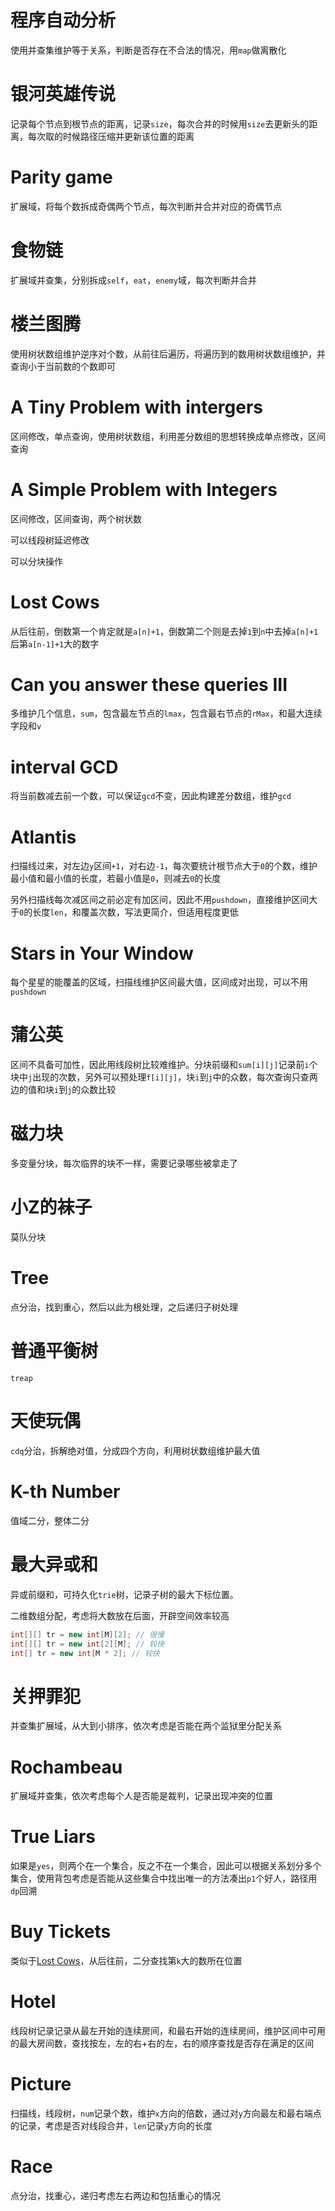 # 程序自动分析
使用并查集维护等于关系，判断是否存在不合法的情况，用`map`做离散化
# 银河英雄传说
记录每个节点到根节点的距离，记录`size`，每次合并的时候用`size`去更新头的距离，每次取的时候路径压缩并更新该位置的距离
# Parity game
扩展域，将每个数拆成奇偶两个节点，每次判断并合并对应的奇偶节点
# 食物链
扩展域并查集，分别拆成`self`，`eat`，`enemy`域，每次判断并合并
# 楼兰图腾
使用树状数组维护逆序对个数，从前往后遍历，将遍历到的数用树状数组维护，并查询小于当前数的个数即可
# A Tiny Problem with intergers
区间修改，单点查询，使用树状数组，利用差分数组的思想转换成单点修改，区间查询
# A Simple Problem with Integers
区间修改，区间查询，两个树状数

可以线段树延迟修改

可以分块操作
# Lost Cows
从后往前，倒数第一个肯定就是`a[n]+1`，倒数第二个则是去掉`1`到`n`中去掉`a[n]+1`后第`a[n-1]+1`大的数字
# Can you answer these queries III
多维护几个信息，`sum`，包含最左节点的`lmax`，包含最右节点的`rMax`，和最大连续字段和`v`
# interval GCD
将当前数减去前一个数，可以保证`gcd`不变，因此构建差分数组，维护`gcd`
# Atlantis
扫描线过来，对左边`y`区间`+1`，对右边`-1`，每次要统计根节点大于`0`的个数，维护最小值和最小值的长度，若最小值是`0`，则减去`0`的长度

另外扫描线每次减区间之前必定有加区间，因此不用`pushdown`，直接维护区间大于`0`的长度`len`，和覆盖次数，写法更简介，但适用程度更低
# Stars in Your Window
每个星星的能覆盖的区域，扫描线维护区间最大值，区间成对出现，可以不用`pushdown`
# 蒲公英
区间不具备可加性，因此用线段树比较难维护。分块前缀和`sum[i][j]`记录前`i`个块中`j`出现的次数，另外可以预处理`f[i][j]`，块`i`到`j`中的众数，每次查询只查两边的值和块`i`到`j`的众数比较
# 磁力块
多变量分块，每次临界的块不一样，需要记录哪些被拿走了
# 小Z的袜子
莫队分块
# Tree
点分治，找到重心，然后以此为根处理，之后递归子树处理
# 普通平衡树
`treap`
# 天使玩偶
`cdq`分治，拆解绝对值，分成四个方向，利用树状数组维护最大值
# K-th Number
值域二分，整体二分
# 最大异或和
异或前缀和，可持久化`trie`树，记录子树的最大下标位置。

二维数组分配，考虑将大数放在后面，开辟空间效率较高
``` java
int[][] tr = new int[M][2]; // 很慢
int[][] tr = new int[2][M]; // 较快
int[] tr = new int[M * 2]; // 较快 
```
# 关押罪犯
并查集扩展域，从大到小排序，依次考虑是否能在两个监狱里分配关系
# Rochambeau
扩展域并查集，依次考虑每个人是否能是裁判，记录出现冲突的位置
# True Liars
如果是`yes`，则两个在一个集合，反之不在一个集合，因此可以根据关系划分多个集合，使用背包考虑是否能从这些集合中找出唯一的方法凑出`p1`个好人，路径用`dp`回溯
# Buy Tickets
类似于[Lost Cows](https://github.com/humwawe/tedukuri/blob/master/0x40.md#lost-cows)，从后往前，二分查找第`k`大的数所在位置
# Hotel
线段树记录记录从最左开始的连续房间，和最右开始的连续房间，维护区间中可用的最大房间数，查找按左，左的右+右的左，右的顺序查找是否存在满足的区间
# Picture
扫描线，线段树，`num`记录个数，维护`x`方向的倍数，通过对`y`方向最左和最右端点的记录，考虑是否对线段合并，`len`记录`y`方向的长度
# Race
点分治，找重心，递归考虑左右两边和包括重心的情况


